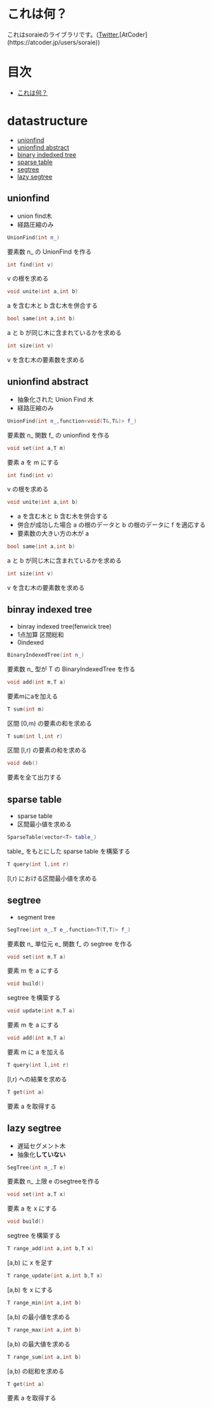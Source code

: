 # これは何？
これはsoraieのライブラリです。([Twitter](https://twitter.com/soraie_),[AtCoder](https://atcoder.jp/users/soraie))  

# 目次
- [これは何？](#これは何？)

# datastructure
- [unionfind](#unionfind)
- [unionfind abstract](#unionfind-abstract)
- [binary indedxed tree](#binray-indexed-tree)
- [sparse table](#sparse-table)
- [segtree](#segtree)
- [lazy segtree](#lazy-segtree)

## unionfind
- union find木
- 経路圧縮のみ

```C++
UnionFind(int n_)
```
要素数 n_ の UnionFind を作る
```C++
int find(int v)
```
v の根を求める
```C++
void unite(int a,int b)
```
a を含む木と b 含む木を併合する
```C++
bool same(int a,int b)
```
a と b が同じ木に含まれているかを求める
```C++
int size(int v)
```
v を含む木の要素数を求める

## unionfind abstract
- 抽象化された Union Find 木
- 経路圧縮のみ

```C++
UnionFind(int n_,function<void(T&,T&)> f_)
```
要素数 n_ 関数 f_ の unionfind を作る
```C++
void set(int a,T m)
```
要素 a を m にする
```C++
int find(int v)
```
v の根を求める
```C++
void unite(int a,int b)
```
- a を含む木と b 含む木を併合する
- 併合が成功した場合 a の根のデータと b の根のデータに f を適応する
- 要素数の大きい方の木が a
```C++
bool same(int a,int b)
```
a と b が同じ木に含まれているかを求める
```C++
int size(int v)
```
v を含む木の要素数を求める

## binray indexed tree
- binray indexed tree(fenwick tree)
- 1点加算 区間総和
- 0indexed

```C++
BinaryIndexedTree(int n_)
```
要素数 n_ 型が T の BinaryIndexedTree を作る
```C++
void add(int m,T a)
```
要素mにaを加える
```C++
T sum(int m)
```
区間 [0,m) の要素の和を求める
```C++
T sum(int l,int r)
```
区間 [l,r) の要素の和を求める
```C++
void deb()
```
要素を全て出力する

## sparse table
- sparse table
- 区間最小値を求める

```C++
SparseTable(vector<T> table_)
```
table_ をもとにした sparse table を構築する
```C++
T query(int l,int r)
```
[l,r) における区間最小値を求める

## segtree
- segment tree

```C++
SegTree(int n_,T e_,function<T(T,T)> f_)
```
要素数 n_ 単位元 e_ 関数 f_ の segtree を作る
```C++
void set(int m,T a)
```
要素 m を a にする
```C++
void build()
```
segtree を構築する
```C++
void update(int m,T a)
```
要素 m を a にする
```C++
void add(int m,T a)
```
要素 m に a を加える
```C++
T query(int l,int r)
```
[l,r) への結果を求める
```C++
T get(int a)
```
要素 a を取得する

## lazy segtree
- 遅延セグメント木
- 抽象化**していない**

```C++
SegTree(int n_,T e)
```
要素数 n_ 上限 e のsegtreeを作る
```C++
void set(int a,T x)
```
要素 a を x にする
```C++
void build()
```
segtree を構築する
```C++
T range_add(int a,int b,T x)
```
[a,b) に x を足す
```C++
T range_update(int a,int b,T x)
```
[a,b) を x にする
```C++
T range_min(int a,int b)
```
[a,b) の最小値を求める
```C++
T range_max(int a,int b)
```
[a,b) の最大値を求める
```C++
T range_sum(int a,int b)
```
[a,b) の総和を求める
```C++
T get(int a)
```
要素 a を取得する

